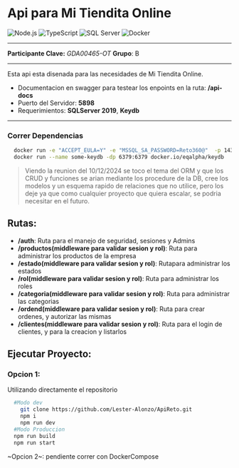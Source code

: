 # Api para Mi Tiendita Online

![Node.js](https://img.shields.io/badge/Node.js-8CC84A?style=for-the-badge&logo=node.js&logoColor=white)
![TypeScript](https://img.shields.io/badge/TypeScript-007ACC?style=for-the-badge&logo=typescript&logoColor=white)
![SQL Server](https://img.shields.io/badge/Microsoft_SQL_Server-CC2927?style=for-the-badge&logo=microsoft-sql-server&logoColor=white)
![Docker](https://img.shields.io/badge/Docker-2CA5E0?style=for-the-badge&logo=docker&logoColor=white)

---
**Participante Clave:** _GDA00465-OT_ **Grupo**: B

---
Esta api esta disenada para las necesidades de Mi Tiendita Online.

- Documentacion en swagger para testear los enpoints en la ruta: **/api-docs**
- Puerto del Servidor: **5898**
- Requerimientos: **SQLServer 2019**, **Keydb**
---

### Correr Dependencias


```bash
  docker run -e "ACCEPT_EULA=Y" -e "MSSQL_SA_PASSWORD=Reto360@"  -p 1433:1433  --name sqlServer --hostname sqlServer -d mcr.microsoft.com/mssql/server:2019-latest
  docker run --name some-keydb -dp 6379:6379 docker.io/eqalpha/keydb
```


> Viendo la reunion del 10/12/2024 se toco el tema del ORM y que los CRUD y funciones se arian mediante los procedure de la DB, cree los modelos y un esquema rapido de relaciones que no utilice, pero los deje ya que como cualquier proyecto que quiera escalar, se podria necesitar en el futuro.

## Rutas:

- **/auth**: Ruta para el manejo de seguridad, sesiones y Admins
- **/productos(middleware para validar sesion y rol)**: Ruta para administrar los productos de la empresa
- **/estado(middleware para validar sesion y rol)**: Rutapara administrar los estados
- **/rol(middleware para validar sesion y rol)**: Ruta para administrar los roles
- **/categoria(middleware para validar sesion y rol)**: Ruta para administrar las categorias
- **/ordend(middleware para validar sesion y rol)**: Ruta para crear ordenes, y autorizar las mismas
- **/clientes(middleware para validar sesion y rol)**: Ruta para el login de clientes, y para la creacion y listarlos


## Ejecutar Proyecto:

### Opcion 1:

Utilizando directamente el repositorio

```bash
  #Modo dev
    git clone https://github.com/Lester-Alonzo/ApiReto.git
    npm i
    npm run dev
  #Modo Produccion
  npm run build
  npm run start
```

~Opcion 2~: pendiente correr con DockerCompose
